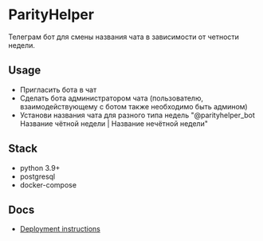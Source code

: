 # ParityHelper

Телеграм бот для смены названия чата в зависимости от четности недели.

## Usage

* Пригласить бота в чат
* Сделать бота администратором чата (пользователю, взаимодействующему с ботом также необходимо быть админом)
* Установи названия чата для разного типа недель "@parityhelper_bot Название чётной недели | Название нечётной недели"

## Stack

* python 3.9+
* postgresql
* docker-compose

## Docs
- [Deployment instructions](.docs/deployment.md)